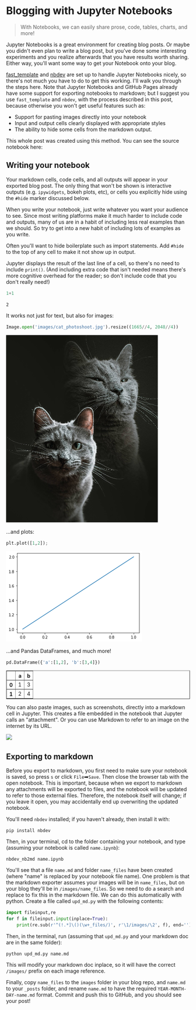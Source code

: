 # Blogging with Jupyter Notebooks
> With Notebooks, we can easily share prose, code, tables, charts, and more!


Jupyter Notebooks is a great environment for creating blog posts. Or maybe you didn't even plan to write a blog post, but you've done some interesting experiments and you realize afterwards that you have results worth sharing. Either way, you'll want some way to get your Notebook onto your blog.

[fast_template](https://www.fast.ai/2020/01/16/fast_template/) and [nbdev](http://nbdev.fast.ai/) are set up to handle Jupyter Notebooks nicely, so there's not much you have to do to get this working. I'll walk you through the steps here. Note that Jupyter Notebooks and GitHub Pages already have some support for exporting notebooks to markdown; but I suggest you use `fast_template` and `nbdev`, with the process described in this post, because otherwise you won't get useful features such as:

- Support for pasting images directly into your notebook
- Input and output cells clearly displayed with appropriate styles
- The ability to hide some cells from the markdown output.

This whole post was created using this method. You can see the source notebook here:

## Writing your notebook

Your markdown cells, code cells, and all outputs will appear in your exported blog post. The only thing that won't be shown is interactive outputs (e.g. `ipywidgets`, bokeh plots, etc), or cells you explicitly hide using the `#hide` marker discussed below.

When you write your notebook, just write whatever you want your audience to see. Since most writing platforms make it much harder to include code and outputs, many of us are in a habit of including less real examples than we should. So try to get into a new habit of including lots of examples as you write.

Often you'll want to hide boilerplate such as import statements. Add `#hide` to the top of any cell to make it not show up in output.

Jupyter displays the result of the last line of a cell, so there's no need to include `print()`. (And including extra code that isn't needed means there's more cognitive overhead for the reader; so don't include code that you don't really need!)

```python
1+1
```




    2



It works not just for text, but also for images:

```python
Image.open('images/cat_photoshoot.jpg').resize((1665//4, 2048//4))
```




![png](/images/blog_test_files/output_6_0.png)



...and plots:

```python
plt.plot([1,2]);
```


![png](/images/blog_test_files/output_8_0.png)


...and Pandas DataFrames, and much more!

```python
pd.DataFrame({'a':[1,2], 'b':[3,4]})
```




<div>
<style scoped>
    .dataframe tbody tr th:only-of-type {
        vertical-align: middle;
    }

    .dataframe tbody tr th {
        vertical-align: top;
    }

    .dataframe thead th {
        text-align: right;
    }
</style>
<table border="1" class="dataframe">
  <thead>
    <tr style="text-align: right;">
      <th></th>
      <th>a</th>
      <th>b</th>
    </tr>
  </thead>
  <tbody>
    <tr>
      <th>0</th>
      <td>1</td>
      <td>3</td>
    </tr>
    <tr>
      <th>1</th>
      <td>2</td>
      <td>4</td>
    </tr>
  </tbody>
</table>
</div>



You can also paste images, such as screenshots, directly into a markdown cell in Jupyter. This creates a file embedded in the notebook that Jupyter calls an "attachment". Or you can use Markdown to refer to an image on the internet by its URL.

![](https://upload.wikimedia.org/wikipedia/commons/1/1b/Creative-Tail-Animal-dog.svg)

## Exporting to markdown

Before you export to markdown, you first need to make sure your notebook is saved, so press `s` or click `File`➡`Save`. Then close the browser tab with the open notebook. This is important, because when we export to markdown any attachments will be exported to files, and the notebook will be updated to refer to those external files. Therefore, the notebook itself will change; if you leave it open, you may accidentally end up overwriting the updated notebook.

You'll need `nbdev` installed; if you haven't already, then install it with:

    pip install nbdev

Then, in your terminal, cd to the folder containing your notebook, and type (assuming your notebook is called `name.ipynb`):

    nbdev_nb2md name.ipynb

You'll see that a file `name.md` and folder `name_files` have been created (where "name" is replaced by your notebook file name). One problem is that the markdown exporter assumes your images will be in `name_files`, but on your blog they'll be in `/images/name_files`. So we need to do a search and replace to fix this in the markdown file. We can do this automatically with python. Create a file called `upd_md.py` with the following contents:

```python
import fileinput,re
for f in fileinput.input(inplace=True):
    print(re.sub(r'^(!.*]\()(\w+_files/)', r'\1/images/\2', f), end='')
```

Then, in the terminal, run (assuming that `upd_md.py` and your markdown doc are in the same folder):

    python upd_md.py name.md

This will modify your markdown doc inplace, so it will have the correct `/images/` prefix on each image reference.

Finally, copy `name_files` to the `images` folder in your blog repo, and `name.md` to your `_posts` folder, and rename `name.md` to have the required `YEAR-MONTH-DAY-name.md` format. Commit and push this to GitHub, and you should see your post!
